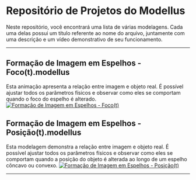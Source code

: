
# Repositório de Projetos do Modellus

Neste repositório, você encontrará uma lista de várias modelagens. Cada uma delas possui um título referente ao nome do arquivo, juntamente com uma descrição e um vídeo demonstrativo de seu funcionamento.

---
## Formação de Imagem em Espelhos - Foco(t).modellus

Esta animação apresenta a relação entre imagem e objeto real. É possível ajustar todos os parâmetros físicos e observar como eles se comportam quando o foco do espelho é alterado.
[![Formação de Imagem em Espelhos - Foco(t)](https://img.youtube.com/vi/D-VqBdoeOPA/0.jpg)](https://www.youtube.com/watch?v=D-VqBdoeOPA)
## Formação de Imagem em Espelhos - Posição(t).modellus

Esta modelagem demonstra a relação entre imagem e objeto real. É possível ajustar todos os parâmetros físicos e observar como eles se comportam quando a posição do objeto é alterada ao longo de um espelho côncavo ou convexo.
[![Formação de Imagem em Espelhos - Posição(t)](https://img.youtube.com/vi/q_VbTEQx18k/0.jpg)](https://www.youtube.com/watch?v=q_VbTEQx18k)

--- 
